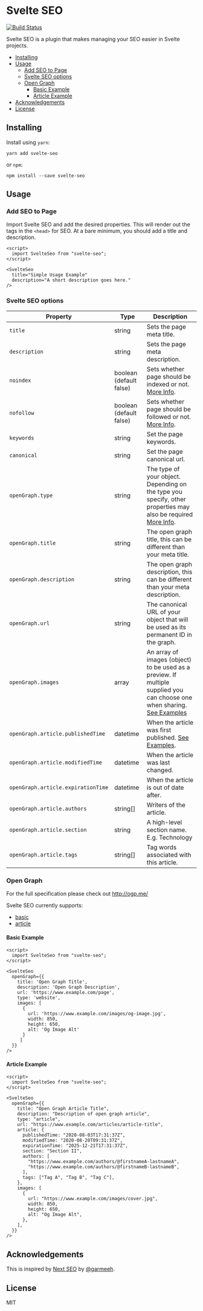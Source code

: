 # Svelte SEO

[![Build Status](https://travis-ci.org/artiebits/svelte-seo.svg?branch=master)](https://travis-ci.org/artiebits/svelte-seo)

Svelte SEO is a plugin that makes managing your SEO easier in Svelte projects.

<!-- START doctoc generated TOC please keep comment here to allow auto update -->
<!-- DON'T EDIT THIS SECTION, INSTEAD RE-RUN doctoc TO UPDATE -->

- [Installing](#installing)
- [Usage](#usage)
  - [Add SEO to Page](#add-seo-to-page)
  - [Svelte SEO options](#svelte-seo-options)
  - [Open Graph](#open-graph)
    - [Basic Example](#basic-example)
    - [Article Example](#article-example)
- [Acknowledgements](#acknowledgements)
- [License](#license)

<!-- END doctoc generated TOC please keep comment here to allow auto update -->

## Installing

Install using `yarn`:

`yarn add svelte-seo`

or `npm`:

`npm install --save svelte-seo`

## Usage

### Add SEO to Page

Import Svelte SEO and add the desired properties. This will render out the tags in the `<head>` for SEO. At a bare minimum, you should add a title and description.

```svelte
<script>
  import SvelteSeo from "svelte-seo";
</script>

<SvelteSeo
  title="Simple Usage Example"
  description="A short description goes here."
/>
```

### Svelte SEO options

| Property                           | Type                    | Description                                                                                                                                     |
| ---------------------------------- | ----------------------- | ----------------------------------------------------------------------------------------------------------------------------------------------- |
| `title`                            | string                  | Sets the page meta title.                                                                                                                       |
| `description`                      | string                  | Sets the page meta description.                                                                                                                 |
| `noindex`                          | boolean (default false) | Sets whether page should be indexed or not. [More Info](#no-index).                                                                             |
| `nofollow`                         | boolean (default false) | Sets whether page should be followed or not. [More Info](#no-follow).                                                                           |
| `keywords`                         | string                  | Set the page keywords.                                                                                                                          |
| `canonical`                        | string                  | Set the page canonical url.                                                                                                                     |
| `openGraph.type`                   | string                  | The type of your object. Depending on the type you specify, other properties may also be required [More Info](#open-graph).                     |
| `openGraph.title`                  | string                  | The open graph title, this can be different than your meta title.                                                                               |
| `openGraph.description`            | string                  | The open graph description, this can be different than your meta description.                                                                   |
| `openGraph.url`                    | string                  | The canonical URL of your object that will be used as its permanent ID in the graph.                                                            |
| `openGraph.images`                 | array                   | An array of images (object) to be used as a preview. If multiple supplied you can choose one when sharing. [See Examples](#open-graph-examples) |
| `openGraph.article.publishedTime`  | datetime                | When the article was first published. [See Examples](#open-graph-examples).                                                                     |
| `openGraph.article.modifiedTime`   | datetime                | When the article was last changed.                                                                                                              |
| `openGraph.article.expirationTime` | datetime                | When the article is out of date after.                                                                                                          |
| `openGraph.article.authors`        | string[]                | Writers of the article.                                                                                                                         |
| `openGraph.article.section`        | string                  | A high-level section name. E.g. Technology                                                                                                      |
| `openGraph.article.tags`           | string[]                | Tag words associated with this article.                                                                                                         |

### Open Graph

For the full specification please check out http://ogp.me/

Svelte SEO currently supports:

- [basic](#basic-example)
- [article](#article-example)

#### Basic Example

```svelte
<script>
  import SvelteSeo from "svelte-seo";
</script>

<SvelteSeo
  openGraph={{
    title: 'Open Graph Title',
    description: 'Open Graph Description',
    url: 'https://www.example.com/page',
    type: 'website',
    images: [
      {
        url: 'https://www.example.com/images/og-image.jpg',
        width: 850,
        height: 650,
        alt: 'Og Image Alt'
      }
     ]
  }}
/>
```

#### Article Example

```svelte
<script>
  import SvelteSeo from "svelte-seo";
</script>

<SvelteSeo
  openGraph={{
    title: "Open Graph Article Title",
    description: "Description of open graph article",
    type: "article",
    url: "https://www.example.com/articles/article-title",
    article: {
      publishedTime: "2020-08-03T17:31:37Z",
      modifiedTime: "2020-08-20T09:31:37Z",
      expirationTime: "2025-12-21T17:31:37Z",
      section: "Section II",
      authors: [
        "https://www.example.com/authors/@firstnameA-lastnameA",
        "https://www.example.com/authors/@firstnameB-lastnameB",
      ],
      tags: ["Tag A", "Tag B", "Tag C"],
    },
    images: [
      {
        url: "https://www.example.com/images/cover.jpg",
        width: 850,
        height: 650,
        alt: "Og Image Alt",
      },
    ],
  }}
/>
```

## Acknowledgements

This is inspired by [Next SEO](https://github.com/garmeeh/next-seo) by [@garmeeh](https://github.com/garmeeh).

## License

MIT
